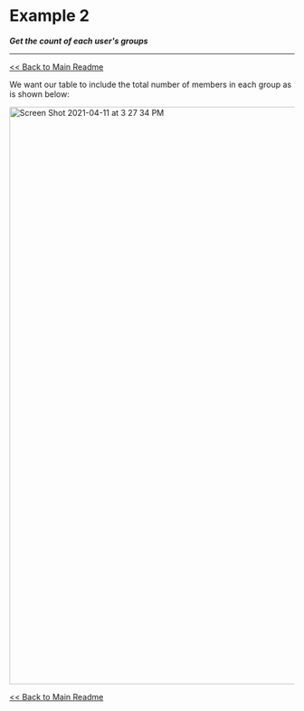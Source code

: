 # Example 2
**_Get the count of each user's groups_**
___

[<< Back to Main Readme](../README.md)

We want our table to include the total number of members in each group as is shown below:

<img width="1020" alt="Screen Shot 2021-04-11 at 3 27 34 PM" src="https://user-images.githubusercontent.com/29741570/114320201-85024a80-9ada-11eb-9a7d-0034b7f0a66b.png">


[<< Back to Main Readme](../README.md)
